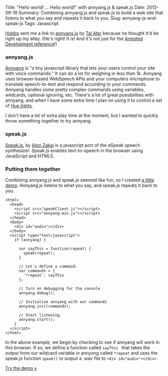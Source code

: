Title: "Hello world! ... Hello&nbsp;world!" with annyang.js &amp;&nbsp;speak.js
Date: 2013-09-19
Summary: Combining annyang.js and speak.js to build a web site that listens to what you say and repeats it back to you.
Slug: annyang-js-and-speak-js
Tags: Javascript

[Hobbs](http://velvetcache.org) sent me a link to [annyang.js](https://www.talater.com/annyang/) by [Tal Ater](https://github.com/TalAter) because he thought it'd be right up my alley. (He's right! It is! And it's not just for the [Arrested Development reference](https://twitter.com/talater/status/380059244017356800)!)

### annyang.js

[Annyang](https://www.talater.com/annyang/) is "a tiny javascript library that lets your users control your site with voice commands." It can do a lot for weighing in less than 1k. Annyang uses browser-based WebSpeech APIs and your computers microphone to translate speech-to-text and respond according to your commands. Annyang handles some pretty complex commands using variables, wildcards, optional ignoring, etc. There's a lot of great possibilities with annyang, and when I have some extra time I plan on using it to control a set of [Hue lights](https://www.meethue.com).

I don't have a lot of extra play time at the moment, but I wanted to quickly throw something together to try annyang. 

### speak.js

[Speak.js](https://github.com/kripken/speak.js/), by [Alon Zakai](https://github.com/kripken) is a javascript port of the eSpeak speech synthesizer. Speak.js enables text-to-speech in the browser using JavaScript and HTML5.

### Putting them together

Combining annyang.js and speak.js seemed like fun, so I created <a href="http://webjam.org/speak/" target="_blank">a little demo</a>. Annyang.js listens to what you say, and speak.js repeats it back to you.

	<html>
	  <head>
	    <script src="speakClient.js"></script>
	    <script src="annyang.min.js"></script>
	  </head>
	  <body>
	    <div id="audio"></div>
	  </body>
	  <script type="text/javascript">
		if (annyang) {
		  	
		  var sayThis = function(repeat) {
		  	speak(repeat);
		  }

		  // Let's define a command.
		  var commands = {
		    '*repeat': sayThis
		  };

	      // Turn on debugging for the console
		  annyang.debug();

		  // Initialize annyang with our commands
		  annyang.init(commands);

		  // Start listening.
		  annyang.start();
		}
	  </script>
	</html>

In the above example, we begin by checking to see if annyang will work in this browser. If so, we define a function called `sayThis ` that takes the output from our wildcard variable in annyong called `*repeat` and uses the speak.js function `speak()` to output a .wav file to `<div id="audio"></div>`.

<a href="http://webjam.org/speak/" target="_blank">Try the demo &raquo;</a>
